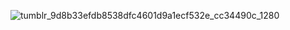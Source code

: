 ![tumblr_9d8b33efdb8538dfc4601d9a1ecf532e_cc34490c_1280](https://github.com/user-attachments/assets/7e51f4c5-a50b-4fd9-ab0c-d251e206e702)


